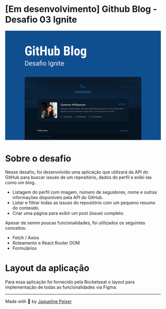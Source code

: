 # [Em desenvolvimento] Github Blog - Desafio 03 Ignite
![Capa Github Blog](Capa.png)

# Sobre o desafio

Nesse desafio, foi desenvolvido uma aplicação que utilizará da API do GitHub para buscar issues de um repositório, dados do perfil e exibi-las como um blog.

- Listagem do perfil com imagem, número de seguidores, nome e outras informações disponíveis pela API do GitHub.
- Listar e filtrar todas as issues do repositório com um pequeno resumo do conteúdo.
- Criar uma página para exibir um post (issue) completo.

Apesar de serem poucas funcionalidades, foi utilizados os seguintes conceitos:

- Fetch / Axios
- Roteamento e React Router DOM
- Formulários

# Layout da aplicação

Para essa aplicação foi fornecido pela Rocketseat o layout para implementação de todas as funcionalidades via Figma.

---

Made with 🧡 by <a href="https://www.linkedin.com/in/jaquelinepeixer/" target="_blank">Jaqueline Peixer</a>
